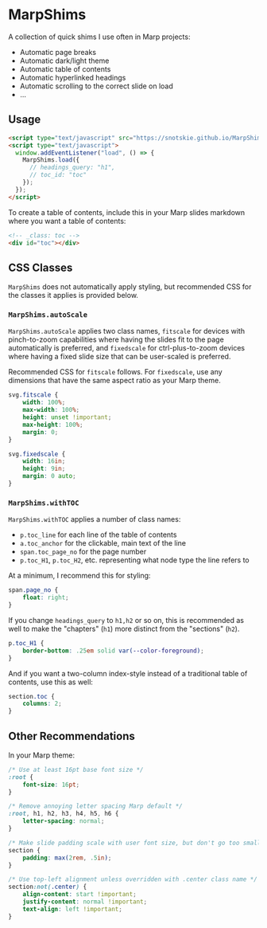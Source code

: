 # MarpShims

A collection of quick shims I use often in Marp projects:

- Automatic page breaks
- Automatic dark/light theme
- Automatic table of contents
- Automatic hyperlinked headings
- Automatic scrolling to the correct slide on load
- ...

## Usage

```html
<script type="text/javascript" src="https://snotskie.github.io/MarpShims/MarpShims.js"></script>
<script type="text/javascript">
  window.addEventListener("load", () => {
    MarpShims.load({
      // headings_query: "h1",
      // toc_id: "toc"
    });
  });
</script>
```

To create a table of contents, include this in your Marp slides markdown where you want a table of contents:

```md
<!-- _class: toc -->
<div id="toc"></div>
```

## CSS Classes

`MarpShims` does not automatically apply styling, but recommended CSS for the classes it applies is provided below.

### `MarpShims.autoScale`

`MarpShims.autoScale` applies two class names, `fitscale` for devices with pinch-to-zoom capabilities where having the slides fit to the page automatically is preferred, and `fixedscale` for ctrl-plus-to-zoom devices where having a fixed slide size that can be user-scaled is preferred.

Recommended CSS for `fitscale` follows. For `fixedscale`, use any dimensions that have the same aspect ratio as your Marp theme.

```css
svg.fitscale {
    width: 100%;
    max-width: 100%;
    height: unset !important;
    max-height: 100%;
    margin: 0;
}

svg.fixedscale {
    width: 16in;
    height: 9in;
    margin: 0 auto;
}
```

### `MarpShims.withTOC`

`MarpShims.withTOC` applies a number of class names:

- `p.toc_line` for each line of the table of contents
- `a.toc_anchor` for the clickable, main text of the line
- `span.toc_page_no` for the page number
- `p.toc_H1`, `p.toc_H2`, etc. representing what node type the line refers to

At a minimum, I recommend this for styling:

```css
span.page_no {
    float: right;
}
```

If you change `headings_query` to `h1,h2` or so on, this is recommended as well to make the "chapters" (`h1`) more distinct from the "sections" (`h2`).

```css
p.toc_H1 {
    border-bottom: .25em solid var(--color-foreground);
}
```

And if you want a two-column index-style instead of a traditional table of contents, use this as well:

```css
section.toc {
    columns: 2;
}
```

## Other Recommendations

In your Marp theme:

```css
/* Use at least 16pt base font size */
:root {
    font-size: 16pt;
}

/* Remove annoying letter spacing Marp default */
:root, h1, h2, h3, h4, h5, h6 {
    letter-spacing: normal;
}

/* Make slide padding scale with user font size, but don't go too small for printer bleed margins */
section {
    padding: max(2rem, .5in);
}

/* Use top-left alignment unless overridden with .center class name */
section:not(.center) {
    align-content: start !important;
    justify-content: normal !important;
    text-align: left !important;
}
```
